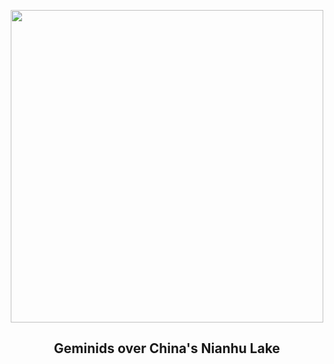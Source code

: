 
<p align="center"><img src="https://apod.nasa.gov/apod/image/2312/Geminids_Hongyang_1080.jpg" width="500" height="500"></p>
<h2 align="center"> Geminids over China's Nianhu Lake </h2>
